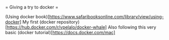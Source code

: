 = Giving a try to docker =

(Using docker book)[https://www.safaribooksonline.com/library/view/using-docker]
My first (docker repository)[https://hub.docker.com/r/vpelalo/docker-whale]
Also following this very basic (docker tutorial)[https://docs.docker.com/mac]

